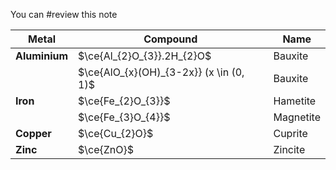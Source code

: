 You can #review this note

| Metal         | Compound                                | Name      |
| ------------- | --------------------------------------- | --------- |
| **Aluminium** | $\ce{Al_{2}O_{3}}.2H_{2}O$              | Bauxite   |
|               | $\ce{AlO_{x}(OH)_{3-2x}} (x \in (0, 1)$ | Bauxite   |
| **Iron**      | $\ce{Fe_{2}O_{3}}$                      | Hametite  |
|               | $\ce{Fe_{3}O_{4}}$                      | Magnetite |
| **Copper**    | $\ce{Cu_{2}O}$                          | Cuprite   |
| **Zinc**      | $\ce{ZnO}$                              | Zincite   |
